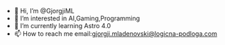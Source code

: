 - 👋 Hi, I’m @GjorgjiML
- 👀 I’m interested in AI,Gaming,Programming
- 🌱 I’m currently learning Astro 4.0
- 📫 How to reach me email:gjorgji.mladenovski@logicna-podloga.com

<!---
GjorgjiML/GjorgjiML is a ✨ special ✨ repository because its `README.md` (this file) appears on your GitHub profile.
You can click the Preview link to take a look at your changes.
--->
